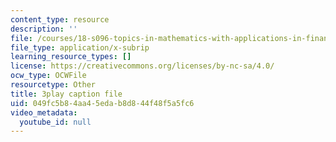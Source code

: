 ```yaml
---
content_type: resource
description: ''
file: /courses/18-s096-topics-in-mathematics-with-applications-in-finance-fall-2013/049fc5b84aa45edab8d844f48f5a5fc6_55OXxe_ix2o.vtt
file_type: application/x-subrip
learning_resource_types: []
license: https://creativecommons.org/licenses/by-nc-sa/4.0/
ocw_type: OCWFile
resourcetype: Other
title: 3play caption file
uid: 049fc5b8-4aa4-5eda-b8d8-44f48f5a5fc6
video_metadata:
  youtube_id: null
---
```

